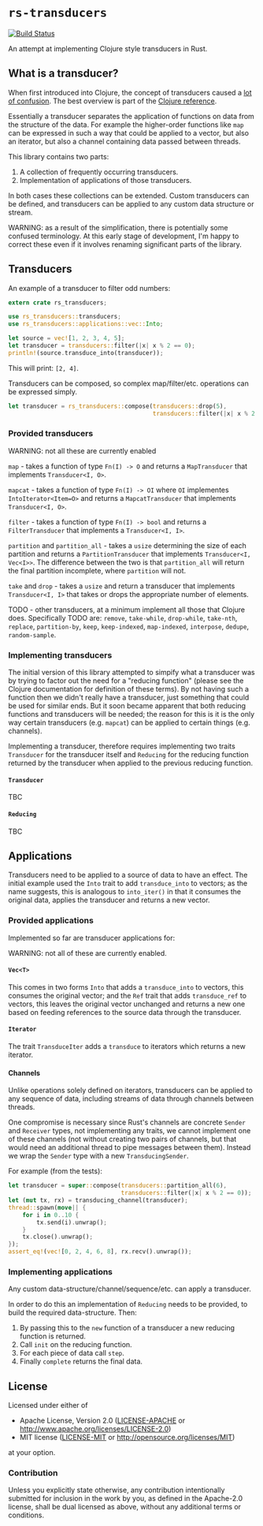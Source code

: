 # `rs-transducers`

[![Build Status](https://travis-ci.org/benashford/rs-transducers.svg?branch=master)](https://travis-ci.org/benashford/rs-transducers)

An attempt at implementing Clojure style transducers in Rust.

## What is a transducer?

When first introduced into Clojure, the concept of transducers caused a [lot of confusion](https://news.ycombinator.com/item?id=8143905).  The best overview is part of the [Clojure reference](http://clojure.org/reference/transducers).

Essentially a transducer separates the application of functions on data from the structure of the data.  For example the higher-order functions like `map` can be expressed in such a way that could be applied to a vector, but also an iterator, but also a channel containing data passed between threads.

This library contains two parts:

1. A collection of frequently occurring transducers.
2. Implementation of applications of those transducers.

In both cases these collections can be extended.  Custom transducers can be defined, and transducers can be applied to any custom data structure or stream.

WARNING: as a result of the simplification, there is potentially some confused terminology.  At this early stage of development, I'm happy to correct these even if it involves renaming significant parts of the library.

## Transducers

An example of a transducer to filter odd numbers:

```rust
extern crate rs_transducers;

use rs_transducers::transducers;
use rs_transducers::applications::vec::Into;

let source = vec![1, 2, 3, 4, 5];
let transducer = transducers::filter(|x| x % 2 == 0);
println!(source.transduce_into(transducer));
```

This will print: `[2, 4]`.

Transducers can be composed, so complex map/filter/etc. operations can be expressed simply.

```rust
let transducer = rs_transducers::compose(transducers::drop(5),
                                         transducers::filter(|x| x % 2 == 0));
```

### Provided transducers

WARNING: not all these are currently enabled

`map` - takes a function of type `Fn(I) -> O` and returns a `MapTransducer` that implements `Transducer<I, O>`.

`mapcat` - takes a function of type `Fn(I) -> OI` where `OI` implementes `IntoIterator<Item=O>` and returns a `MapcatTransducer` that implements `Transducer<I, O>`.

`filter` - takes a function of type `Fn(I) -> bool` and returns a `FilterTransducer` that implements a `Transducer<I, I>`.

`partition` and `partition_all` - takes a `usize` determining the size of each partition and returns a `PartitionTransducer` that implements `Transducer<I, Vec<I>>`.  The difference between the two is that `partition_all` will return the final partition incomplete, where `partition` will not.

`take` and `drop` - takes a `usize` and return a transducer that implements `Transducer<I, I>` that takes or drops the appropriate number of elements.

TODO - other transducers, at a minimum implement all those that Clojure does.  Specifically TODO are: `remove`, `take-while`, `drop-while`, `take-nth`, `replace`, `partition-by`, `keep`, `keep-indexed`, `map-indexed`, `interpose`, `dedupe`, `random-sample`.

### Implementing transducers

The initial version of this library attempted to simpify what a transducer was by trying to factor out the need for a "reducing function" (please see the Clojure documentation for definition of these terms).  By not having such a function then we didn't really have a transducer, just something that could be used for similar ends.  But it soon became apparent that both reducing functions and transducers will be needed; the reason for this is it is the only way certain transducers (e.g. `mapcat`) can be applied to certain things (e.g. channels).

Implementing a transducer, therefore requires implementing two traits `Transducer` for the transducer itself and `Reducing` for the reducing function returned by the transducer when applied to the previous reducing function.

#### `Transducer`

TBC

#### `Reducing`

TBC

## Applications

Transducers need to be applied to a source of data to have an effect.  The initial example used the `Into` trait to add `transduce_into` to vectors; as the name suggests, this is analogous to `into_iter()` in that it consumes the original data, applies the transducer and returns a new vector.

### Provided applications

Implemented so far are transducer applications for:

WARNING: not all of these are currently enabled.

#### `Vec<T>`

This comes in two forms `Into` that adds a `transduce_into` to vectors, this consumes the original vector; and the `Ref` trait that adds `transduce_ref` to vectors, this leaves the original vector unchanged and returns a new one based on feeding references to the source data through the transducer.

#### `Iterator`

The trait `TransduceIter` adds a `transduce` to iterators which returns a new iterator.

#### Channels

Unlike operations solely defined on iterators, transducers can be applied to any sequence of data, including streams of data through channels between threads.

One compromise is necessary since Rust's channels are concrete `Sender` and `Receiver` types, not implementing any traits, we cannot implement one of these channels (not without creating two pairs of channels, but that would need an additional thread to pipe messages between them).  Instead we wrap the `Sender` type with a new `TransducingSender`. 

For example (from the tests):

```rust
let transducer = super::compose(transducers::partition_all(6),
                                transducers::filter(|x| x % 2 == 0));
let (mut tx, rx) = transducing_channel(transducer);
thread::spawn(move|| {
    for i in 0..10 {
        tx.send(i).unwrap();
    }
    tx.close().unwrap();
});
assert_eq!(vec![0, 2, 4, 6, 8], rx.recv().unwrap());
```

### Implementing applications

Any custom data-structure/channel/sequence/etc. can apply a transducer.

In order to do this an implementation of `Reducing` needs to be provided, to build the required data-structure.  Then:

1. By passing this to the `new` function of a transducer a new reducing function is returned.
2. Call `init` on the reducing function.
3. For each piece of data call `step`.
4. Finally `complete` returns the final data.

## License

Licensed under either of

* Apache License, Version 2.0 ([LICENSE-APACHE](LICENSE-APACHE) or http://www.apache.org/licenses/LICENSE-2.0)
* MIT license ([LICENSE-MIT](LICENSE-MIT) or http://opensource.org/licenses/MIT)

at your option.

### Contribution

Unless you explicitly state otherwise, any contribution intentionally submitted for inclusion in the work by you, as defined in the Apache-2.0 license, shall be dual licensed as above, without any additional terms or conditions.
